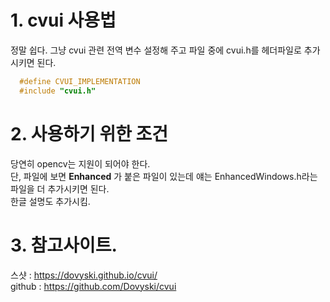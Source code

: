 # 1. cvui 사용법
정말 쉽다. 그냥 cvui 관련 전역 변수 설정해 주고 파일 중에 cvui.h를 헤더파일로 추가시키면 된다.<br>
```c
  #define CVUI_IMPLEMENTATION
  #include "cvui.h"
```

# 2. 사용하기 위한 조건
당연히 opencv는 지원이 되어야 한다.<br>
단, 파일에 보면 **Enhanced** 가 붙은 파일이 있는데 얘는 EnhancedWindows.h라는 파일을 더 추가시키면 된다.<br>
한글 설명도 추가시킴.


# 3. 참고사이트.
스샷 : https://dovyski.github.io/cvui/ <br>
github : https://github.com/Dovyski/cvui <br>
